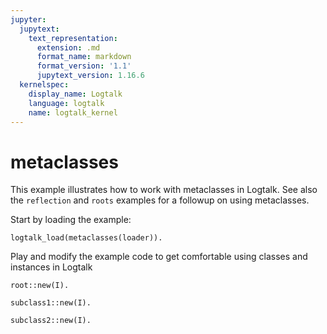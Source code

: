 ```yaml
---
jupyter:
  jupytext:
    text_representation:
      extension: .md
      format_name: markdown
      format_version: '1.1'
      jupytext_version: 1.16.6
  kernelspec:
    display_name: Logtalk
    language: logtalk
    name: logtalk_kernel
---
```


<!--
________________________________________________________________________

This file is part of Logtalk <https://logtalk.org/>  
SPDX-FileCopyrightText: 1998-2025 Paulo Moura <pmoura@logtalk.org>  
SPDX-License-Identifier: Apache-2.0

Licensed under the Apache License, Version 2.0 (the "License");
you may not use this file except in compliance with the License.
You may obtain a copy of the License at

    http://www.apache.org/licenses/LICENSE-2.0

Unless required by applicable law or agreed to in writing, software
distributed under the License is distributed on an "AS IS" BASIS,
WITHOUT WARRANTIES OR CONDITIONS OF ANY KIND, either express or implied.
See the License for the specific language governing permissions and
limitations under the License.
________________________________________________________________________
-->

# metaclasses

This example illustrates how to work with metaclasses in Logtalk.
See also the `reflection` and `roots` examples for a followup on
using metaclasses.

Start by loading the example:

```logtalk
logtalk_load(metaclasses(loader)).
```

Play and modify the example code to get comfortable using classes and
instances in Logtalk

```logtalk
root::new(I).
```

<!--
Instance created.
I = o1.
-->

```logtalk
subclass1::new(I).
```

<!--
Instance created.
Instance initialized.
I = o2.
-->

```logtalk
subclass2::new(I).
```

<!--
I = o3.
-->
